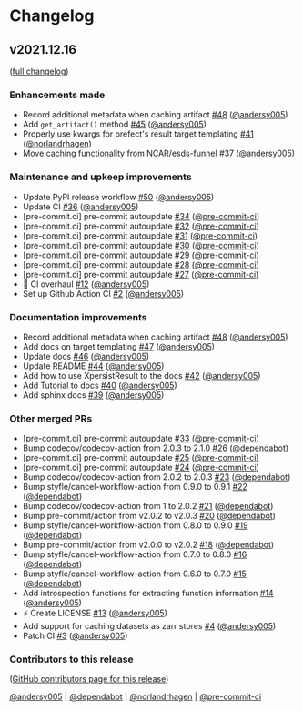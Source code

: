 # Changelog

## v2021.12.16

([full changelog](https://github.com/ncar-xdev/xpersist/compare/e3154e12df7c881623af24ff33b09ead5df5277c...348f3743dd5d79a84a861f0318a234a9e2ca2d35))

### Enhancements made

- Record additional metadata when caching artifact [#48](https://github.com/ncar-xdev/xpersist/pull/48) ([@andersy005](https://github.com/andersy005))
- Add `get_artifact()` method [#45](https://github.com/ncar-xdev/xpersist/pull/45) ([@andersy005](https://github.com/andersy005))
- Properly use kwargs for prefect's result target templating [#41](https://github.com/ncar-xdev/xpersist/pull/41) ([@norlandrhagen](https://github.com/norlandrhagen))
- Move caching functionality from NCAR/esds-funnel [#37](https://github.com/ncar-xdev/xpersist/pull/37) ([@andersy005](https://github.com/andersy005))

### Maintenance and upkeep improvements

- Update PyPI release workflow [#50](https://github.com/ncar-xdev/xpersist/pull/50) ([@andersy005](https://github.com/andersy005))
- Update CI [#36](https://github.com/ncar-xdev/xpersist/pull/36) ([@andersy005](https://github.com/andersy005))
- [pre-commit.ci] pre-commit autoupdate [#34](https://github.com/ncar-xdev/xpersist/pull/34) ([@pre-commit-ci](https://github.com/pre-commit-ci))
- [pre-commit.ci] pre-commit autoupdate [#32](https://github.com/ncar-xdev/xpersist/pull/32) ([@pre-commit-ci](https://github.com/pre-commit-ci))
- [pre-commit.ci] pre-commit autoupdate [#31](https://github.com/ncar-xdev/xpersist/pull/31) ([@pre-commit-ci](https://github.com/pre-commit-ci))
- [pre-commit.ci] pre-commit autoupdate [#30](https://github.com/ncar-xdev/xpersist/pull/30) ([@pre-commit-ci](https://github.com/pre-commit-ci))
- [pre-commit.ci] pre-commit autoupdate [#29](https://github.com/ncar-xdev/xpersist/pull/29) ([@pre-commit-ci](https://github.com/pre-commit-ci))
- [pre-commit.ci] pre-commit autoupdate [#28](https://github.com/ncar-xdev/xpersist/pull/28) ([@pre-commit-ci](https://github.com/pre-commit-ci))
- [pre-commit.ci] pre-commit autoupdate [#27](https://github.com/ncar-xdev/xpersist/pull/27) ([@pre-commit-ci](https://github.com/pre-commit-ci))
- 💚 CI overhaul [#12](https://github.com/ncar-xdev/xpersist/pull/12) ([@andersy005](https://github.com/andersy005))
- Set up Github Action CI [#2](https://github.com/ncar-xdev/xpersist/pull/2) ([@andersy005](https://github.com/andersy005))

### Documentation improvements

- Record additional metadata when caching artifact [#48](https://github.com/ncar-xdev/xpersist/pull/48) ([@andersy005](https://github.com/andersy005))
- Add docs on target templating [#47](https://github.com/ncar-xdev/xpersist/pull/47) ([@andersy005](https://github.com/andersy005))
- Update docs [#46](https://github.com/ncar-xdev/xpersist/pull/46) ([@andersy005](https://github.com/andersy005))
- Update README [#44](https://github.com/ncar-xdev/xpersist/pull/44) ([@andersy005](https://github.com/andersy005))
- Add how to use XpersistResult to the docs [#42](https://github.com/ncar-xdev/xpersist/pull/42) ([@andersy005](https://github.com/andersy005))
- Add Tutorial to docs [#40](https://github.com/ncar-xdev/xpersist/pull/40) ([@andersy005](https://github.com/andersy005))
- Add sphinx docs [#39](https://github.com/ncar-xdev/xpersist/pull/39) ([@andersy005](https://github.com/andersy005))

### Other merged PRs

- [pre-commit.ci] pre-commit autoupdate [#33](https://github.com/ncar-xdev/xpersist/pull/33) ([@pre-commit-ci](https://github.com/pre-commit-ci))
- Bump codecov/codecov-action from 2.0.3 to 2.1.0 [#26](https://github.com/ncar-xdev/xpersist/pull/26) ([@dependabot](https://github.com/dependabot))
- [pre-commit.ci] pre-commit autoupdate [#25](https://github.com/ncar-xdev/xpersist/pull/25) ([@pre-commit-ci](https://github.com/pre-commit-ci))
- [pre-commit.ci] pre-commit autoupdate [#24](https://github.com/ncar-xdev/xpersist/pull/24) ([@pre-commit-ci](https://github.com/pre-commit-ci))
- Bump codecov/codecov-action from 2.0.2 to 2.0.3 [#23](https://github.com/ncar-xdev/xpersist/pull/23) ([@dependabot](https://github.com/dependabot))
- Bump styfle/cancel-workflow-action from 0.9.0 to 0.9.1 [#22](https://github.com/ncar-xdev/xpersist/pull/22) ([@dependabot](https://github.com/dependabot))
- Bump codecov/codecov-action from 1 to 2.0.2 [#21](https://github.com/ncar-xdev/xpersist/pull/21) ([@dependabot](https://github.com/dependabot))
- Bump pre-commit/action from v2.0.2 to v2.0.3 [#20](https://github.com/ncar-xdev/xpersist/pull/20) ([@dependabot](https://github.com/dependabot))
- Bump styfle/cancel-workflow-action from 0.8.0 to 0.9.0 [#19](https://github.com/ncar-xdev/xpersist/pull/19) ([@dependabot](https://github.com/dependabot))
- Bump pre-commit/action from v2.0.0 to v2.0.2 [#18](https://github.com/ncar-xdev/xpersist/pull/18) ([@dependabot](https://github.com/dependabot))
- Bump styfle/cancel-workflow-action from 0.7.0 to 0.8.0 [#16](https://github.com/ncar-xdev/xpersist/pull/16) ([@dependabot](https://github.com/dependabot))
- Bump styfle/cancel-workflow-action from 0.6.0 to 0.7.0 [#15](https://github.com/ncar-xdev/xpersist/pull/15) ([@dependabot](https://github.com/dependabot))
- Add introspection functions for extracting function information [#14](https://github.com/ncar-xdev/xpersist/pull/14) ([@andersy005](https://github.com/andersy005))
- ⚡ Create LICENSE [#13](https://github.com/ncar-xdev/xpersist/pull/13) ([@andersy005](https://github.com/andersy005))
- Add support for caching datasets as zarr stores [#4](https://github.com/ncar-xdev/xpersist/pull/4) ([@andersy005](https://github.com/andersy005))
- Patch CI [#3](https://github.com/ncar-xdev/xpersist/pull/3) ([@andersy005](https://github.com/andersy005))

### Contributors to this release

([GitHub contributors page for this release](https://github.com/ncar-xdev/xpersist/graphs/contributors?from=2019-11-01&to=2021-12-16&type=c))

[@andersy005](https://github.com/search?q=repo%3ANCAR%2Fxpersist+involves%3Aandersy005+updated%3A2019-11-01..2021-12-16&type=Issues) | [@dependabot](https://github.com/search?q=repo%3ANCAR%2Fxpersist+involves%3Adependabot+updated%3A2019-11-01..2021-12-16&type=Issues) | [@norlandrhagen](https://github.com/search?q=repo%3ANCAR%2Fxpersist+involves%3Anorlandrhagen+updated%3A2019-11-01..2021-12-16&type=Issues) | [@pre-commit-ci](https://github.com/search?q=repo%3ANCAR%2Fxpersist+involves%3Apre-commit-ci+updated%3A2019-11-01..2021-12-16&type=Issues)
